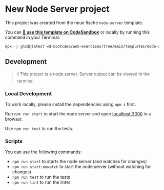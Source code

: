 # New Node Server project

This project was created from the neue fische `node-server` template.

You can [🔗 **use this template on CodeSandbox**](https://codesandbox.io/p/sandbox/github/wd-bootcamp/web-exercises/tree/main/templates/node-server?file=/README.md) or locally by running this command in your Terminal:

```bash
npx -y ghcd@latest wd-bootcamp/web-exercises/tree/main/templates/node-server my-app
```

## Development

> ❗️ This project is a node server. Server output can be viewed in the terminal.

### Local Development

To work locally, please install the dependencies using `npm i` first.

Run `npm run start` to start the node server and open [localhost:3000](http://localhost:3000) in a browser.

Use `npm run test` to run the tests.

### Scripts

You can use the following commands:

- `npm run start` to starts the node server (and watches for changes)
- `npm run start:nowatch` to start the node server (without watching for changes)
- `npm run test` to run the tests
- `npm run lint` to run the linter
